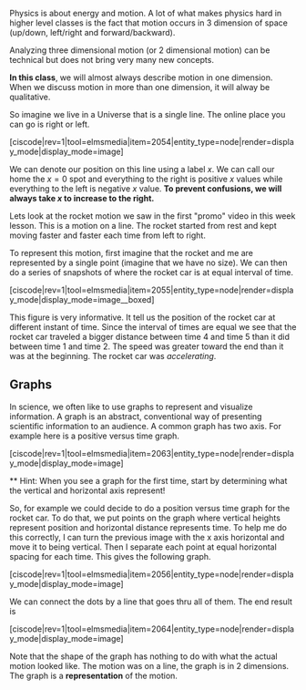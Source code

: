 Physics is about energy and motion. A lot of what makes physics hard in higher level classes is the fact that motion occurs in 3 dimension of space (up/down, left/right and forward/backward). 

Analyzing three dimensional motion (or 2 dimensional motion) can be technical but does not bring very many new concepts. 

**In this class**, we will almost always describe motion in one dimension. When we discuss motion in more than one dimension, it will alway be qualitative. 

So imagine we live in a Universe that is a single line. The online place you can go is right or left. 

[ciscode|rev=1|tool=elmsmedia|item=2054|entity_type=node|render=display_mode|display_mode=image]

We can denote our position on this line using a label $x$. We can call our home the $x=0$ spot and everything to the right is positive $x$ values while everything to the left is negative $x$ value. **To prevent confusions, we will always take $x$ to increase to the right.**

Lets look at the rocket motion we saw in the first "promo" video in this week lesson. This is a motion on a line. The rocket started from rest and kept moving faster and faster each time from left to right.  

To represent this motion, first imagine that the rocket and me are represented by a single point (imagine that we have no size). We can then do a series of snapshots of where the rocket car is at equal interval of time. 

[ciscode|rev=1|tool=elmsmedia|item=2055|entity_type=node|render=display_mode|display_mode=image__boxed]

This figure is very informative. It tell us the position of the rocket car at different instant of time. Since the interval of times are equal we see that the rocket car traveled a bigger distance between time 4 and time 5 than it did between time 1 and time 2. The speed was greater toward the end than it was at the beginning. The rocket car was _accelerating_. 

## Graphs 

In science, we often like to use graphs to represent and visualize information. A graph is an abstract, conventional way of presenting scientific information to an audience. A common graph has two axis. For example here is a positive versus time graph. 

[ciscode|rev=1|tool=elmsmedia|item=2063|entity_type=node|render=display_mode|display_mode=image]

** Hint: When you see a graph for the first time, start by determining what the vertical and horizontal axis represent!

So, for example we could decide to do a position versus time graph for the rocket car. To do that, we put points on the graph where vertical heights represent position and horizontal distance represents time. To help me do this correctly, I can turn the previous image with the x axis horizontal and move it to being vertical. Then I separate each point at equal horizontal spacing for each time. This gives the following graph.

[ciscode|rev=1|tool=elmsmedia|item=2056|entity_type=node|render=display_mode|display_mode=image]

We can connect the dots by a line that goes thru all of them. The end result is 

[ciscode|rev=1|tool=elmsmedia|item=2064|entity_type=node|render=display_mode|display_mode=image]

Note that the shape of the graph has nothing to do with what the actual motion looked like. The motion was on a line, the graph is in 2 dimensions. The graph is a **representation** of the motion. 
